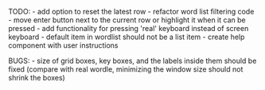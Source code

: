 TODO: 
    - add option to reset the latest row 
    - refactor word list filtering code
    - move enter button next to the current row or highlight it when it can be pressed 
    - add functionality for pressing 'real' keyboard instead of screen keyboard
    - default item in wordlist should not be a list item 
    - create help component with user instructions 

BUGS: 
    - size of grid boxes, key boxes, and the labels inside them should be fixed (compare with real wordle, minimizing the window size should not shrink the boxes)